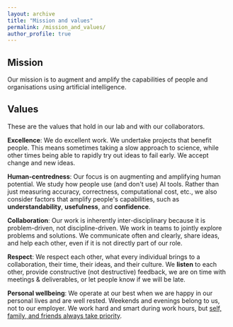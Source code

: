 ```yaml
---
layout: archive
title: "Mission and values"
permalink: /mission_and_values/
author_profile: true
---
```


## Mission

Our mission is to augment and amplify the capabilities of people and organisations using artificial intelligence. 


## Values

These are the values that hold in our lab and with our collaborators.

**Excellence**: We do excellent work. We undertake projects that benefit people. This means sometimes taking a slow approach to science, while other times being able to rapidly try out ideas to fail early. We accept change and new ideas.

**Human-centredness**: Our focus is on augmenting and amplifying human potential. We study how people use (and don't use) AI tools. Rather than just measuring accuracy, correctness, computational cost, etc., we also consider factors that amplify people's capabilities, such as **understandability**, **usefulness**, and **confidence**. 

**Collaboration**: Our work is inherently inter-disciplinary because it is problem-driven, not discipline-driven. We work in teams to jointly explore problems and solutions. We communicate often and clearly, share ideas, and help each other, even if it is not directly part of our role.

**Respect**: We respect each other, what every individual brings to a collaboration, their time, their ideas, and their culture. We **listen** to each other, provide constructive (not destructive) feedback, we are on time with meetings & deliverables, or let people know if we will be late.

**Personal wellbeing**: We operate at our best when we are happy in our personal lives and are well rested. Weekends and evenings belong to us, not to our employer. We work hard and smart during work hours, but [self, family, and friends always take priority](/wl_balance/).
